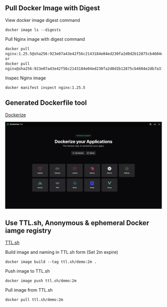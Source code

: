 ## Pull Docker Image with Digest

View docker image digest command
```
docker image ls --digests
```

Pull Nginx image with digest command
```
docker pull nginx:1.25.5@sha256:923e07a43e42f56c2143184e04ed230fa2d0d2b12875cb4604e2db7a31d4e4bf
or
docker pull nginx@sha256:923e07a43e42f56c2143184e04ed230fa2d0d2b12875cb4604e2db7a31d4e4bf
```

Inspec Nginx image
```
docker manifest inspect nginx:1.25.5
```

## Generated Dockerfile tool

[Dockerize](https://easypanel.io/dockerizer/)

![alt text](dockerize.png)

## Use TTL.sh, Anonymous & ephemeral Docker iamge registry

[TTL.sh](https://ttl.sh)

Build image and naming in TTL.sh form (Set 2m expire)
```
docker image build --tag ttl.sh/demo:2m .
```

Push image to TTL.sh
```
docker image push ttl.sh/demo:2m
```

Pull image from TTL.sh
```
docker pull ttl.sh/demo:2m  
```